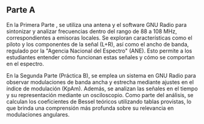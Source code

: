 
## Parte A
En la Primera Parte , se utiliza una antena y el software GNU Radio para sintonizar y analizar frecuencias dentro del rango de 88 a 108 MHz, correspondientes a emisoras locales. Se exploran características como el piloto y los componentes de la señal (L+R), así como el ancho de banda, regulado por la "Agencia Nacional del Espectro" (ANE). Esto permite a los estudiantes entender cómo funcionan estas señales y cómo se comportan en el espectro.

En la Segunda Parte (Práctica B), se emplea un sistema en GNU Radio para observar modulaciones de banda ancha y estrecha mediante ajustes en el índice de modulación (KpAm). Además, se analizan las señales en el tiempo y su representación mediante un osciloscopio. Como parte del análisis, se calculan los coeficientes de Bessel teóricos utilizando tablas provistas, lo que brinda una comprensión más profunda sobre su relevancia en modulaciones angulares.

